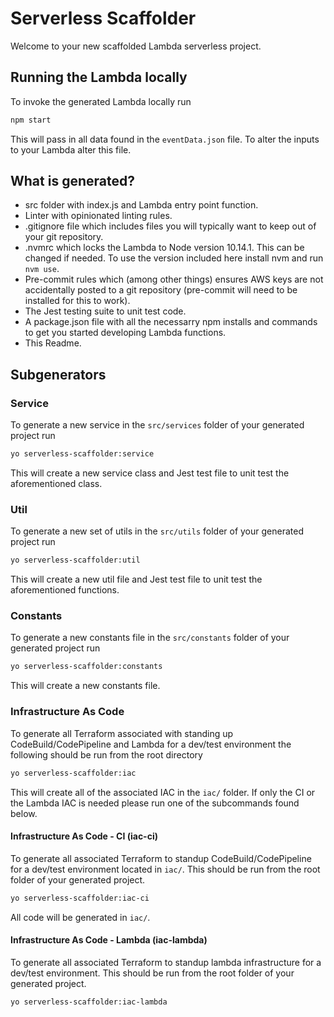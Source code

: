 # Serverless Scaffolder

Welcome to your new scaffolded Lambda serverless project.

## Running the Lambda locally

To invoke the generated Lambda locally run

```bash
npm start
```

This will pass in all data found in the `eventData.json` file. To alter the inputs to your Lambda alter this file.

## What is generated?

- src folder with index.js and Lambda entry point function.
- Linter with opinionated linting rules.
- .gitignore file which includes files you will typically want to keep out of your git repository.
- .nvmrc which locks the Lambda to Node version 10.14.1. This can be changed if needed. To use the version included here install nvm and run `nvm use`.
- Pre-commit rules which (among other things) ensures AWS keys are not accidentally posted to a git repository (pre-commit will need to be installed for this to work).
- The Jest testing suite to unit test code.
- A package.json file with all the necessarry npm installs and commands to get you started developing Lambda functions.
- This Readme.

## Subgenerators

### Service

To generate a new service in the `src/services` folder of your generated project run

```bash
yo serverless-scaffolder:service
```

This will create a new service class and Jest test file to unit test the aforementioned class.

### Util

To generate a new set of utils in the `src/utils` folder of your generated project run

```bash
yo serverless-scaffolder:util
```

This will create a new util file and Jest test file to unit test the aforementioned functions.

### Constants

To generate a new constants file in the `src/constants` folder of your generated project run

```bash
yo serverless-scaffolder:constants
```

This will create a new constants file.

### Infrastructure As Code

To generate all Terraform associated with standing up CodeBuild/CodePipeline and Lambda for a dev/test environment the following should be run from the root directory

```bash
yo serverless-scaffolder:iac
```

This will create all of the associated IAC in the `iac/` folder. If only the CI or the Lambda IAC is needed please run one of the subcommands found below.

#### Infrastructure As Code - CI (iac-ci)

To generate all associated Terraform to standup CodeBuild/CodePipeline for a dev/test environment located in `iac/`. This should be run from the root folder of your generated project.

```bash
yo serverless-scaffolder:iac-ci
```

All code will be generated in `iac/`.

#### Infrastructure As Code - Lambda (iac-lambda)

To generate all associated Terraform to standup lambda infrastructure for a dev/test environment. This should be run from the root folder of your generated project.

```bash
yo serverless-scaffolder:iac-lambda
```
